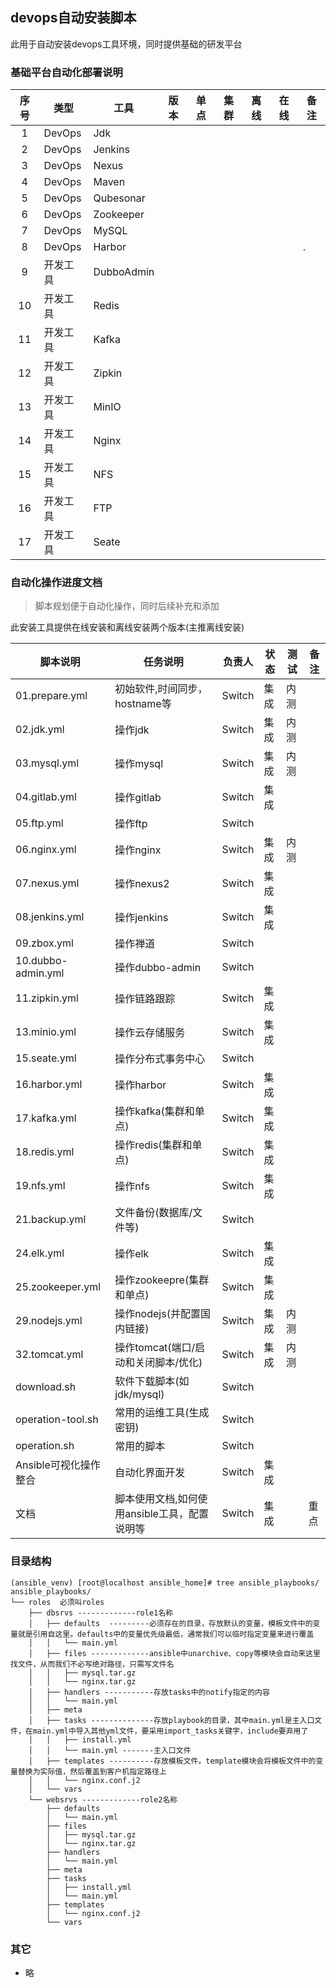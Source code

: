 ## devops自动安装脚本
此用于自动安装devops工具环境，同时提供基础的研发平台

### 基础平台自动化部署说明

| 序号 | 类型     | 工具       | 版本 | 单点 | 集群 | 离线 | 在线 | 备注 |
|:----:|----------|------------|------|------|------|------|------|------|
| 1    | DevOps   | Jdk        |      |      |      |      |      |      |
| 2    | DevOps   | Jenkins    |      |      |      |      |      |      |
| 3    | DevOps   | Nexus      |      |      |      |      |      |      |
| 4    | DevOps   | Maven      |      |      |      |      |      |      |
| 5    | DevOps   | Qubesonar  |      |      |      |      |      |      |
| 6    | DevOps   | Zookeeper  |      |      |      |      |      |      |
| 7    | DevOps   | MySQL      |      |      |      |      |      |      |
| 8    | DevOps   | Harbor     |      |      |      |      |      | .    |
| 9    | 开发工具 | DubboAdmin |      |      |      |      |      |      |
| 10   | 开发工具 | Redis      |      |      |      |      |      |      |
| 11   | 开发工具 | Kafka      |      |      |      |      |      |      |
| 12   | 开发工具 | Zipkin     |      |      |      |      |      |      |
| 13   | 开发工具 | MinIO      |      |      |      |      |      |      |
| 14   | 开发工具 | Nginx      |      |      |      |      |      |      |
| 15   | 开发工具 | NFS        |      |      |      |      |      |      |
| 16   | 开发工具 | FTP        |      |      |      |      |      |      |
| 17   | 开发工具 | Seate      |      |      |      |      |      |      |

### 自动化操作进度文档
> 脚本规划便于自动化操作，同时后续补充和添加

此安装工具提供在线安装和离线安装两个版本(主推离线安装)

| 脚本说明              | 任务说明                                     | 负责人 | 状态 | 测试 | 备注 |
|-----------------------|----------------------------------------------|--------|------|------|------|
| 01.prepare.yml        | 初始软件,时间同步，hostname等                | Switch | 集成 | 内测 |      |
| 02.jdk.yml            | 操作jdk                                      | Switch | 集成 | 内测 |      |
| 03.mysql.yml          | 操作mysql                                    | Switch | 集成 | 内测 |      |
| 04.gitlab.yml         | 操作gitlab                                   | Switch | 集成 |      |      |
| 05.ftp.yml            | 操作ftp                                      | Switch |      |      |      |
| 06.nginx.yml          | 操作nginx                                    | Switch | 集成 | 内测 |      |
| 07.nexus.yml          | 操作nexus2                                   | Switch | 集成 |      |      |
| 08.jenkins.yml        | 操作jenkins                                  | Switch | 集成 |      |      |
| 09.zbox.yml           | 操作禅道                                     | Switch |      |      |      |
| 10.dubbo-admin.yml    | 操作dubbo-admin                              | Switch |      |      |      |
| 11.zipkin.yml         | 操作链路跟踪                                 | Switch | 集成 |      |      |
| 13.minio.yml          | 操作云存储服务                               | Switch | 集成 |      |      |
| 15.seate.yml          | 操作分布式事务中心                           | Switch |      |      |      |
| 16.harbor.yml         | 操作harbor                                   | Switch | 集成 |      |      |
| 17.kafka.yml          | 操作kafka(集群和单点)                        | Switch | 集成 |      |      |
| 18.redis.yml          | 操作redis(集群和单点)                        | Switch | 集成 |      |      |
| 19.nfs.yml            | 操作nfs                                      | Switch | 集成 |      |      |
| 21.backup.yml         | 文件备份(数据库/文件等)                      | Switch |      |      |      |
| 24.elk.yml            | 操作elk                                      | Switch | 集成 |      |      |
| 25.zookeeper.yml      | 操作zookeepre(集群和单点)                    | Switch | 集成 |      |      |
| 29.nodejs.yml         | 操作nodejs(并配置国内链接)                   | Switch | 集成 | 内测 |      |
| 32.tomcat.yml         | 操作tomcat(端口/启动和关闭脚本/优化)         | Switch | 集成 | 内测 |      |
| download.sh           | 软件下载脚本(如jdk/mysql)                    | Switch |      |      |      |
| operation-tool.sh     | 常用的运维工具(生成密钥)                     | Switch |      |      |      |
| operation.sh          | 常用的脚本                                   | Switch |      |      |      |
| Ansible可视化操作整合 | 自动化界面开发                               | Switch | 集成 |      |      |
| 文档                  | 脚本使用文档,如何使用ansible工具，配置说明等 | Switch | 集成 |      | 重点 |

### 目录结构

```shell
(ansible_venv) [root@localhost ansible_home]# tree ansible_playbooks/
ansible_playbooks/
└── roles  必须叫roles
    ├── dbsrvs -------------role1名称
    │   ├── defaults  ---------必须存在的目录，存放默认的变量，模板文件中的变量就是引用自这里。defaults中的变量优先级最低，通常我们可以临时指定变量来进行覆盖
    │   │   └── main.yml
    │   ├── files -------------ansible中unarchive、copy等模块会自动来这里找文件，从而我们不必写绝对路径，只需写文件名
    │   │   ├── mysql.tar.gz
    │   │   └── nginx.tar.gz
    │   ├── handlers -----------存放tasks中的notify指定的内容
    │   │   └── main.yml
    │   ├── meta
    │   ├── tasks --------------存放playbook的目录，其中main.yml是主入口文件，在main.yml中导入其他yml文件，要采用import_tasks关键字，include要弃用了
    │   │   ├── install.yml
    │   │   └── main.yml -------主入口文件
    │   ├── templates ----------存放模板文件。template模块会将模板文件中的变量替换为实际值，然后覆盖到客户机指定路径上
    │   │   └── nginx.conf.j2
    │   └── vars
    └── websrvs -------------role2名称
        ├── defaults
        │   └── main.yml
        ├── files
        │   ├── mysql.tar.gz
        │   └── nginx.tar.gz
        ├── handlers
        │   └── main.yml
        ├── meta
        ├── tasks
        │   ├── install.yml
        │   └── main.yml
        ├── templates
        │   └── nginx.conf.j2
        └── vars
```

### 其它
- 略
